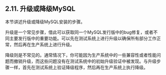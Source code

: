 ## 2.11. 升级或降级MySQL

本节讲述升级或降级MySQL安装的步骤。

升级是一个常见步骤，借此可以获取同一个MySQL发行版中的bug修复，或者不同主要发行版中的重要功能。可以先在测试系统上进行升级以确保所有部分工作正常，然后再在生产系统上进行升级。

降级则是不常见的。通常情况下，你可能因为生产系统中的一些兼容性或者性能问题而撤销升级，而这些问题没有在测试系统中的初始升级验证中被发现。与升级步骤一样，首先在测试系统上验证降级程序，然后再在生产系统上执行降级。